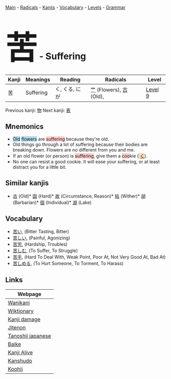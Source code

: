 <style> bigfont {font-size: 100px}</style>
[Main](../README.md) -
[Radicals](../radicals.md) -
[Kanjis](../kanjis.md) -
[Vocabulary](../vocabulary.md) -
[Levels](../levels.md) -
[Grammar](../grammar.md)
# <bigfont> 苦</bigfont> - Suffering 

| Kanji | Meanings | Reading | Radicals | Level |
| --- | --- | --- | --- | --- |
| 苦 | Suffering | く, くる, にが | [艹](../radicals/艹.md) (Flowers), [古](../radicals/古.md) (Old),  | [Level 9](../levels/wk_level9.md) |

Previous kanji: [物](物.md) Next kanji: [表](表.md) 

## Mnemonics
 * <span style="background-color:#ADD8E6"> Old</span> <span style="background-color:#ADD8E6"> flowers</span> are <span style="background-color:#ffcccb"> suffering</span> because they're old.
* Old things go through a lot of suffering because their bodies are breaking down. Flowers are no different from you and me.
* If an old flower (or person) is <span style="background-color:#ffcccb"> suffering</span>, give them a <span style="background-color:#ffcccb"> coo</span>kie (<span style="background-color:#fed8b1"> [く](https://jisho.org/search/く)</span>).
* No one can resist a good cookie. It will ease your suffering, or at least distract you for a little bit.


## Similar kanjis
 * [古](古.md) (Old)* [固](固.md) (Hard)* [故](故.md) (Circumstance, Reason)* [枯](枯.md) (Wither)* [胡](胡.md) (Barbarian)* [個](個.md) (Individual)* [湖](湖.md) (Lake)


## Vocabulary
 * [苦い](../vocabulary/苦.md), (Bitter Tasting, Bitter)
* [苦しい](../vocabulary/苦.md), (Painful, Agonizing)
* [苦労](../vocabulary/苦.md), (Hardship, Troubles)
* [苦しむ](../vocabulary/苦.md), (To Suffer, To Struggle)
* [苦手](../vocabulary/苦.md), (Hard To Deal With, Weak Point, Poor At, Not Very Good At, Bad At)
* [苦しめる](../vocabulary/苦.md), (To Hurt Someone, To Torment, To Harass)



## Links 

| Webpage |
| --- |
| [Wanikani          ](https://www.wanikani.com/kanji/苦) |
| [Wiktionary        ](https://en.wiktionary.org/wiki/苦) |
| [Kanji damage      ](http://www.kanjidamage.com/kanji/search?utf8=✓&q=苦) |
| [Jitenon           ](https://jitenon.com/kanji/苦) |
| [Tanoshii japanese ](https://www.tanoshiijapanese.com/dictionary/kanji.cfm?k=苦) |
| [Baike             ](https://baike.baidu.com/item/苦) |
| [Kanji Alive       ](https://app.kanjialive.com/苦) |
| [Kanshudo          ](https://www.kanshudo.com/searchmn?q=苦) |
| [Koohii            ](https://kanji.koohii.com/study/kanji/苦) |
